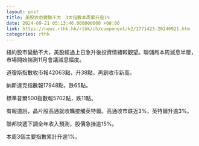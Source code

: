 ```yaml
---
layout: post
title: 美股收市變動不大　3大指數本周累升逾1%
date: 2024-09-21 05:13:46.000000000 +08:00
link: https://news.rthk.hk/rthk/ch/component/k2/1771423-20240921.htm
categories: rthk
---
```


紐約股市變動不大，美股經過上日急升後投資情緒較觀望。聯儲局本周減息半厘，市場開始揣測11月會議減息幅度。

道瓊斯指數收市報42063點，升38點，再創收市新高。

納斯達克指數報17948點，跌65點。

標準普爾500指數報5702點，跌11點。

有報道說，晶片股高通就收購接觸英特爾。高通收市跌近3%，英特爾升逾3%。

聯邦快遞下調全年收入預測，股價急挫逾15%。

本周3個主要指數累計升逾1%。
